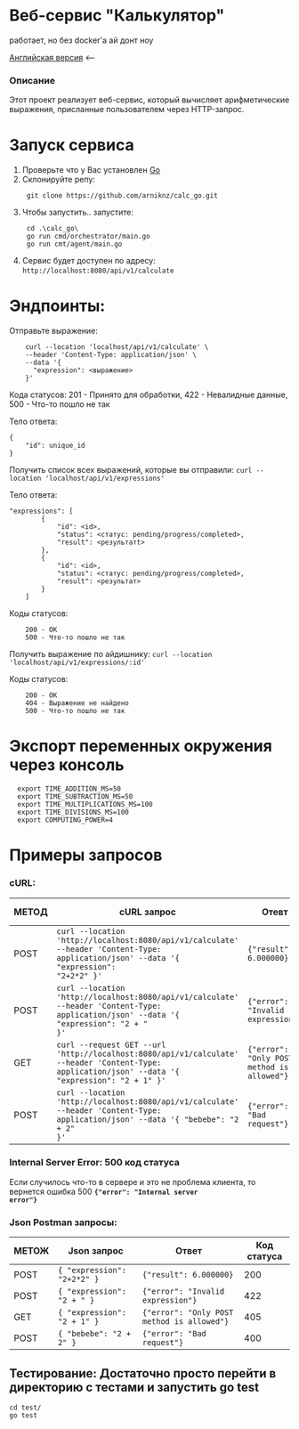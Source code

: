 # Веб-сервис "Калькулятор"
работает, но без docker'а ай донт ноу

[Английская версия](README.md) <--

### Описание
Этот проект реализует веб-сервис, который вычисляет арифметические выражения, присланные пользователем через HTTP-запрос.

# Запуск сервиса
  1. Проверьте что у Вас установлен [Go](https://go.dev/dl/)
  2. Склонируйте репу:
     ```
      git clone https://github.com/arniknz/calc_go.git
     ```
  3. Чтобы запустить.. запустите:
     ```
      cd .\calc_go\
      go run cmd/orchestrator/main.go
      go run cmt/agent/main.go
     ```
  4. Сервис будет доступен по адресу: ```http://localhost:8080/api/v1/calculate```

# Эндпоинты:

Отправьте выражение:
```
    curl --location 'localhost/api/v1/calculate' \
    --header 'Content-Type: application/json' \
    --data '{
      "expression": <выражение>
    }'
```

Кода статусов: 201 - Принято для обработки, 422 - Невалидные данные, 500 - Что-то пошло не так

Тело ответа:

```
{
    "id": unique_id
}
```

Получить список всех выражений, которые вы отправили:
```curl --location 'localhost/api/v1/expressions'```

Тело ответа:
```
"expressions": [
        {
            "id": <id>,
            "status": <статус: pending/progress/completed>,
            "result": <результатt>
        },
        {
            "id": <id>,
            "status": <статус: pending/progress/completed>,
            "result": <результат>
        }
    ]
```

Коды статусов:
```
    200 - OK
    500 - Что-то пошло не так
```

Получить выражение по айдишнику:
```curl --location 'localhost/api/v1/expressions/:id'```

Коды статусов:
```
    200 - OK
    404 - Выражение не найдено
    500 - Что-то пошло не так
```

# Экспорт переменных окружения через консоль
```
  export TIME_ADDITION_MS=50
  export TIME_SUBTRACTION_MS=50
  export TIME_MULTIPLICATIONS_MS=100
  export TIME_DIVISIONS_MS=100
  export COMPUTING_POWER=4

```


# Примеры запросов
### cURL:
| МЕТОД | cURL запрос | Отевт | Код статуса |
| ------ | ------------ | -------- | ----------- |
| POST   |<code>curl --location 'http://localhost:8080/api/v1/calculate' --header 'Content-Type: application/json' --data '{  "expression": "2+2*2"  }'</code>|<code>{"result": 6.000000}</code>| 200 |
| POST   |<code>curl --location 'http://localhost:8080/api/v1/calculate' --header 'Content-Type: application/json' --data '{  "expression": "2 + "  }'</code>|<code>{"error": "Invalid expression"}</code>| 422 |
| GET    |<code>curl --request GET --url 'http://localhost:8080/api/v1/calculate' --header 'Content-Type: application/json' --data '{  "expression": "2 + 1"  }'</code>|<code>{"error": "Only POST method is allowed"}</code>| 405 |
| POST   |<code>curl --location 'http://localhost:8080/api/v1/calculate' --header 'Content-Type: application/json' --data '{  "bebebe": "2 + 2"  }'</code>|<code>{"error": "Bad request"}</code>| 400 |

### Internal Server Error: 500 код статуса
Если случилось что-то в сервере и это не проблема клиента, то вернется ошибка 500
**<code>{"error": "Internal server error"}</code>**

### Json Postman запросы:
| МЕТОЖ | Json запрос | Ответ | Код статуса |
| ------ | ------------ | -------- | ----------- |
| POST   | <code>{  "expression": "2+2*2"  }</code>|<code>{"result": 6.000000}</code>| 200 |
| POST   | <code>{  "expression": "2 + "  }</code>|<code>{"error": "Invalid expression"}</code>| 422 |
| GET    | <code>{  "expression": "2 + 1"  }</code>|<code>{"error": "Only POST method is allowed"}</code>| 405 |
| POST   | <code>{  "bebebe": "2 + 2"  }</code>|<code>{"error": "Bad request"}</code>| 400 |

## Тестирование: Достаточно просто перейти в директорию с тестами и запустить go test
```
cd test/
go test
```
